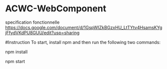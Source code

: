 # ACWC-WebComponent

specification fonctionnelle
https://docs.google.com/document/d/1GspWIZkBGzxHU_LtTYtv4HsamsKYgjFfydVKdPU8GUU/edit?usp=sharing

#Instruction
To start, install npm and then run the following two commands:

npm install

npm start
